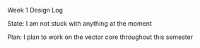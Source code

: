 Week 1 Design Log

State: I am not stuck with anything at the moment

Plan: I plan to work on the vector core throughout this semester
